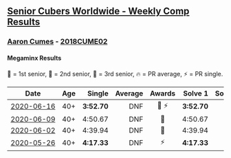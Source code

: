 <style>table {white-space: nowrap;}</style>

## [Senior Cubers Worldwide - Weekly Comp Results](/scw-comp/results/)
### [Aaron Cumes](README.md) - [2018CUME02](https://www.worldcubeassociation.org/persons/2018CUME02?event=minx)
#### Megaminx Results

<span style="white-space: nowrap;">🥇 = 1st senior</span>, <span style="white-space: nowrap;">🥈 = 2nd senior</span>, <span style="white-space: nowrap;">🥉 = 3rd senior</span>, <span style="white-space: nowrap;">🔥 = PR average</span>, <span style="white-space: nowrap;">⚡ = PR single</span>.

| Date | Age | Single | Average | Awards | Solve 1 | Solve 2 | Solve 3 | Solve 4 | Solve 5 | Video |
| :--: | :--: | --: | --: | :--: | --: | --: | --: | --: | --: | :-- |
| [2020-06-16](../../results/2020-06-16/minx.md) | 40+ | **3:52.70** | DNF | 🥉 ⚡ | **3:52.70** | DNS | DNS | DNS | DNS | [Link](https://www.facebook.com/events/604103587178706?view=permalink&id=604969967092068) |
| [2020-06-09](../../results/2020-06-09/minx.md) | 40+ | 4:50.67 | DNF | 🥉 | 4:50.67 | DNS | DNS | DNS | DNS | [Link](https://www.facebook.com/events/903549840109576?view=permalink&id=903679113429982) |
| [2020-06-02](../../results/2020-06-02/minx.md) | 40+ | 4:39.94 | DNF | 🥉 | 4:39.94 | DNS | DNS | DNS | DNS | [Link](https://www.facebook.com/events/3373950429496747?view=permalink&id=3380188232206300) |
| [2020-05-26](../../results/2020-05-26/minx.md) | 40+ | **4:17.33** | DNF | ⚡ | **4:17.33** | DNS | DNS | DNS | DNS | [Link](https://www.facebook.com/events/688407551989463?view=permalink&id=692397031590515) |


<!-- Global site tag (gtag.js) - Google Analytics -->
<script async src="https://www.googletagmanager.com/gtag/js?id=UA-86348435-3"></script>
<script>window.dataLayer = window.dataLayer || []; function gtag() {dataLayer.push(arguments);} gtag('js', new Date()); gtag('config', 'UA-86348435-3');</script>
